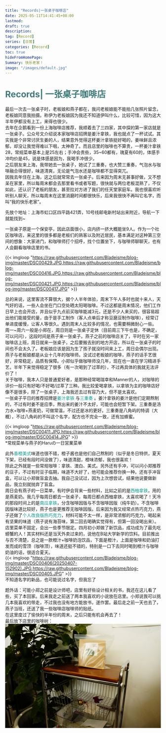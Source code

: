 ```yaml
---
title: "Records|一张桌子咖啡店"
date: 2025-05-11T14:41:45+08:00
lastmod:
draft: true
description: 
tag: [Record]
series: [日常]
categories: [Record]
toc: true
hideFromHomePage:
Summary: 快乐老家！
image: "/images/default.jpg"
---
```

# <font color=#417D7A>Records| 一张桌子咖啡店</font>
最后一次去一张桌子时，老板娘和燕子都在，我问老板娘能不能拍几张照片留念，老板娘同意我拍摄。称伊为老板娘因为我还不知道伊叫什么，比较可惜，因为这大半年伊都没有上工，来得也很少。   
去年在企鹅看到一份上海咖啡店推荐，我顺着去了三四家，其中探的第一家店就是一张桌子。公众号文介绍说本家咖啡店招牌是姜汁拿铁，我也就点了一杯试试。其实我是个非常讨厌生姜的人，结果意外觉得这杯姜汁拿铁挺好喝的，姜味鲜且浓郁，却没让我觉得难以下咽，太神奇了。而且店里的咖啡也不算贵，一杯姜汁拿铁28，常规菜单基本上是25左右；手冲会贵些，35~60都有，瑰夏有60的，体感手冲均价是45，说是体感是因为，我喝手冲很少。    
之后朋友来上海，我带她去一张桌子，她试了三重奏，也大赞三重奏，气泡水与咖啡融合得很好，味道清爽，无论是气泡水还是咖啡都不显得突兀。  
因我去年住在上海，这之后就常常去一张桌子。后来因为周末无甚事好做，又不想呆在家里，所以每周末都会去那里看书或者写题，很快就与两位老板混熟了，不仅如此，还认识了老板的朋友，甚至拉对方进了我们的任天堂家庭车。我也很喜欢听听别人聊天，所以每周末在这里消磨时间都很快乐，后来我很快不再叫它名字，而叫“我的快乐老家”。 

先放个地址：上海市虹口区四平路421弄，10号线邮电新村站出来附近，导航一下就能找到~ 

一张桌子原是一个保安亭，因此店面很小，店内挤一挤大概能坐9人。作为一个社区咖啡店，来这里的很多都是老板们的熟客以及附近居民，基本满足对这种第三空间的想象：大家进门，和咖啡师打个招呼，找个位置坐下，与咖啡师聊聊天，也有人会翻看咖啡店里的书。  

{{< imgloop "https://raw.githubusercontent.com/Bladeisme/blog-img/master/DSC00429.JPG,https://raw.githubusercontent.com/Bladeisme/blog-img/master/DSC00416.JPG,https://raw.githubusercontent.com/Bladeisme/blog-img/master/DSC00421.JPG,https://raw.githubusercontent.com/Bladeisme/blog-img/master/DSC00417.JPG" >}}  

总的来说，这里客流不算很大，据个人半年体验，周末下午人多时也就十来人，天气好的话，一些人会坐在门口空处晒太阳喝咖啡。不过这都是周末情况，他们工作日早上也会开店，并且似乎九点前买咖啡能减3元，还是不少人来买的，很容易超出他们能接受的量，由于是手工制作（客人点单后才称豆磨豆制作咖啡），经常订单进度缓慢，让客人等很久。遇到周末人比较多的情况，也需要稍微耐心一些。  
周一~周六一般是小郑在，周日则是一张桌子定休（目前周三下午也是，不确定，可以问问），这段时间是燕子来一张桌子。燕子之前的咖啡店关了，平时在另一家咖啡店上班，周日就来一张桌子，之后要搬去别的地方开店，所以在一张桌子的时间也不会太久了。老板娘应该是因为生了孩子就没时间来上工，周日会偶尔出现。燕子与老板娘都是从业十几年的咖啡师。没试过老板娘的咖啡，燕子的话手艺很好，非常稳定，品质有保障。小郑似乎做咖啡师没几年，现在也一直在学习精进手艺，半年下来觉得稳定了很多（有一次喝到了过萃的），不过再具体的我就无法评价了！    
关于咖啡，我本人只是普通爱好者，是那种经常喝瑞幸和Manner的人，对咖啡的评价一般只有好喝/不好喝/过萃了三种。我比较爱喝拿铁，以拿铁为主的咖啡店好像不是很多，除了一张桌子，上海我还去过有容乃大，但不是太喜欢。  
一张桌子平日的推荐招牌是<font color=#069A8E>姜汁拿铁</font> 与<font color=#069A8E>三重奏</font> 。姜汁拿铁的姜汁是他们定期熬制的，不过有时姜不是应季，熬出来的姜汁不太好，可能也会短暂下架。三重奏是汤力水+咖啡+燕麦奶，可做常温，不过还是冰的更好。三重奏是八角屿的特调（大概），不过八角屿的不叫这个名字，配方也不完全一致，还有加蜂蜜。  

{{< imgloop "https://raw.githubusercontent.com/Bladeisme/blog-img/master/DSC00411.JPG,https://raw.githubusercontent.com/Bladeisme/blog-img/master/DSC00414.JPG" >}}  
*常规菜单与燕子的Haruの一日営業菜单  



此外<font color=#069A8E>香橙美式</font>味道也很不错，橙子酱也是他们自己熬制的（似乎是冬日特供，夏天下架，已经有段时间没做了），味道清甜，橙味浓郁，我也很喜欢！   
除此之外就是一些常规咖啡：拿铁、澳白、美式。另外还有手冲，可以问小郑推荐的豆子，不过有时豆子临期，味道不大好了，他可能会推荐你换一种。还有手冲盲盒，可以让小郑做盲盒去抽。我自己没试过，因为上次想尝试，结果他说要做新品，我立刻就抛弃了盲盒。  
周日会有燕子的一日菜单，有时伊会背来一些材料，比如之前的是<font color=#069A8E>西柚拿铁</font>，用的是燕麦奶。我几乎每周日都去一张桌子，每周日都点西柚拿铁，太喜欢喝了！天冷的那段时间上的是<font color=#069A8E>南瓜拿铁</font>，分含咖啡因版与不含咖啡因版（纯牛奶）。不含咖啡因版味道比较好，燕子也是更推荐无咖啡因版。后来因为我又经常点热巧克力，燕子还做了<font color=#069A8E>个人改良版热巧克力</font>，材料可能不太一样，是非常浓郁的巧克力，喝起来有坚果的味道（燕子说有海苔味，第二回去喝确实觉得有，但第一回没喝出来）。  
店里菜单不固定，会出一些季节限定。四月初小郑做了新饮品，成功成为了最先吃螃蟹的人！其实材料还是当天外卖过来的，说他在B站大学新学的饮料。目前推出与否不清楚，总之是一款橙汁+咖啡奶泡饮品，下面是橙汁，上面是咖啡和奶油打发而成的雪顶（咖啡顶），味道还挺不错的，特别是一口下去同时喝到橙汁与咖啡奶油的话，很适合夏天。  
{{< imgloop "https://raw.githubusercontent.com/Bladeisme/blog-img/master/DSC00406(20250407-152902).JPG,https://raw.githubusercontent.com/Bladeisme/blog-img/master/DSC00405.JPG" >}}  
不知道名字的新品，也可能说过名字，但我忘了


题外话：可能小郑之前是设计师吧，店里有好些设计相关的书，我还在这儿看了些，买了本回家。后来我走之前送了两本我喜欢的小说放在店里。小郑说我可以挑几本我喜欢的带走，不过我也没有地方能放书，遂作罢。最后走之前一天也去了，燕子当班，还送了我一些咖啡店咖啡师的贴纸。  
在这里度过了愉快的半年份的周末，之后只能有机会再去了！  
最后放下店里的咖啡树：  
![](https://raw.githubusercontent.com/Bladeisme/blog-img/master/DSC00422.JPG)
